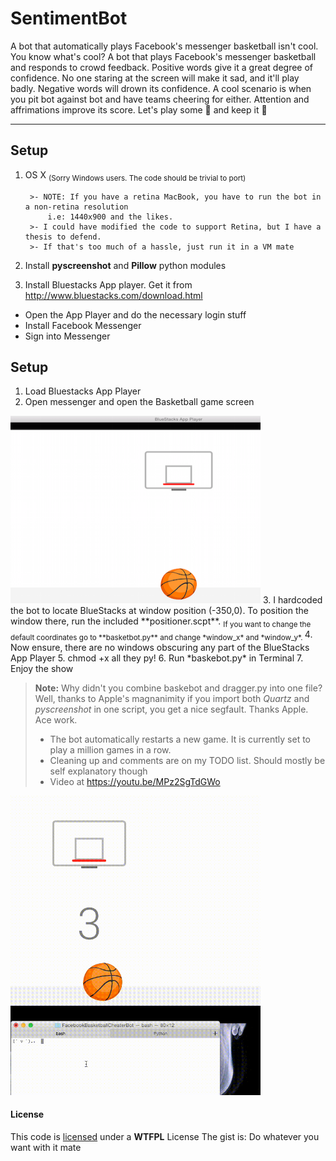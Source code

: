 SentimentBot 
===================
A bot that automatically plays Facebook's messenger basketball isn't cool. You know what's cool? A bot that 
plays Facebook's messenger basketball and responds to crowd feedback. Positive words give it a great degree of confidence. No one staring at the screen will make it sad, and it'll play badly. Negative words will drown its confidence. A cool scenario is when you pit bot against bot and have teams cheering for either. Attention and affrimations improve its score.
Let's play some :basketball: and keep it :100:


----------
Setup
-------------
1. OS X <sub>(Sorry Windows users. The code should be trivial to port)</sub>

		>- NOTE: If you have a retina MacBook, you have to run the bot in a non-retina resolution 
			i.e: 1440x900 and the likes. 
		>- I could have modified the code to support Retina, but I have a thesis to defend. 
		>- If that's too much of a hassle, just run it in a VM mate
		
2. Install **pyscreenshot** and **Pillow** python modules
3. Install Bluestacks App player. Get it from http://www.bluestacks.com/download.html 

*	Open the App Player and do the necessary login stuff
*	Install Facebook Messenger
*	Sign into Messenger

Setup
-------------
1. Load Bluestacks App Player
2. Open messenger and open the Basketball game screen
<img src="https://raw.githubusercontent.com/Saisi/FacebookBasketballCheaterBot/master/media/gamescreen.png" width="400" height="300">
3. I hardcoded the bot to locate BlueStacks at window position (-350,0). To position the window there, run the included **positioner.scpt**. <sub>If you want to change the default coordinates go to **basketbot.py** and change *window_x* and *window_y*. </sub>
4.  Now ensure, there are no windows obscuring any part of the BlueStacks App Player
5. chmod +x all they py!
6.  Run *baskebot.py* in Terminal
7. Enjoy the show




> **Note:**
> Why didn't you combine baskebot and dragger.py into one file? Well, thanks to Apple's magnanimity if you import both *Quartz* and *pyscreenshot* in one script, you get a nice segfault. Thanks Apple. Ace work.
> - The bot automatically restarts a new game. It is currently set to play a million games in a row.
> - Cleaning up and comments are on my TODO list. Should mostly be self explanatory though
> - Video at https://youtu.be/MPz2SgTdGWo


<img src="https://raw.githubusercontent.com/Saisi/FacebookBasketballCheaterBot/master/media/game.gif" width="400">

#### <i class="icon-file"></i> License
This code is [licensed](#license) under a **WTFPL** License
The gist is: Do whatever you want with it mate

